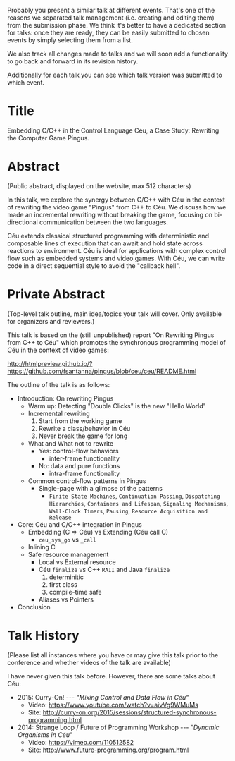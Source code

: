 Probably you present a similar talk at different events. That's one of the 
reasons we separated talk management (i.e. creating and editing them) from the 
submission phase. We think it's better to have a dedicated section for talks: 
once they are ready, they can be easily submitted to chosen events by simply 
selecting them from a list.

We also track all changes made to talks and we will soon add a functionality to 
go back and forward in its revision history.

Additionally for each talk you can see which talk version was submitted to 
which event.

# Title

Embedding C/C++ in the Control Language Céu, a Case Study:
Rewriting the Computer Game Pingus.

# Abstract
(Public abstract, displayed on the website, max 512 characters)

In this talk, we explore the synergy between C/C++ with Céu in the context of
rewriting the video game "Pingus" from C++ to Céu.
We discuss how we made an incremental rewriting without breaking the game, 
focusing on bi-directional communication between the two languages.

Céu extends classical structured programming with deterministic and composable 
lines of execution that can await and hold state across reactions to 
environment.
Céu is ideal for applications with complex control flow such as embedded 
systems and video games.
With Céu, we can write code in a direct sequential style to avoid the "callback 
hell".

# Private Abstract
(Top-level talk outline, main idea/topics your talk will cover. Only available 
for organizers and reviewers.)

This talk is based on the (still unpublished) report "On Rewriting Pingus from 
C++ to Céu" which promotes the synchronous programming model of Céu in the 
context of video games:

http://htmlpreview.github.io/?https://github.com/fsantanna/pingus/blob/ceu/ceu/README.html

The outline of the talk is as follows:

* Introduction: On rewriting Pingus
    * Warm up: Detecting "Double Clicks" is the new "Hello World"
    * Incremental rewriting
        1. Start from the working game
        2. Rewrite a class/behavior in Céu
        3. Never break the game for long
    * What and What not to rewrite
        * Yes: control-flow behaviors
            * inter-frame functionality
        * No: data and pure functions
            * intra-frame functionality
    * Common control-flow patterns in Pingus
        * Single-page with a glimpse of the patterns
            * `Finite State Machines`, `Continuation Passing`, `Dispatching Hierarchies`,
              `Containers and Lifespan`, `Signaling Mechanisms`, `Wall-Clock Timers`,
              `Pausing`, `Resource Acquisition and Release`
* Core: Céu and C/C++ integration in Pingus
    * Embedding (C => Céu) vs Extending (Céu call C)
        * `ceu_sys_go` vs `_call`
    * Inlining C
    * Safe resource management
        * Local vs External resource
        * Céu `finalize` vs C++ `RAII` and Java `finalize`
            1. determinitic
            2. first class
            3. compile-time safe
        * Aliases vs Pointers
* Conclusion

# Talk History
(Please list all instances where you have or may give this talk prior to the 
conference and whether videos of the talk are available)

I have never given this talk before.
However, there are some talks about Céu:

* 2015: Curry-On! --- *"Mixing Control and Data Flow in Céu"*
    * Video: https://www.youtube.com/watch?v=aivVg9WMuMs
    * Site: http://curry-on.org/2015/sessions/structured-synchronous-programming.html
* 2014: Strange Loop / Future of Programming Workshop --- *"Dynamic Organisms in Céu"*
    * Video: https://vimeo.com/110512582
    * Site:  http://www.future-programming.org/program.html

<!--
Also, some academic talks:
    * http://www.ceu-lang.org/chico/

## Non-Academic talks:

* 2009: Lua Workshop --- *"LuaGravity: A reactive language"*
    * Video (in portuguese): https://www.youtube.com/watch?v=6XMbQ3xjkzI

## Academic talks:

* 2015: REBLS workshop paper
    --- *"Reactive Traversal of Recursive Data Types"*
    * Site: http://www.guidosalvaneschi.com/REBLS/REBLS2015/
* 2015: Modularity conference paper
    --- *"Structured Synchronous Reactive Programming with Céu"*
    * Site: http://www.aosd.net/2015/
* 2014: REBLS workshop paper
    --- *"Structured Reactive Programming with Céu"*
    * Site: http://www.guidosalvaneschi.com/REBLS/REBLS2014/
* 2013: SenSys conference paper
    --- *"Safe Concurrent Abstractions for Wireless Sensor Networks"*
    * Site: http://sensys.acm.org/2013/index.html
* 2013: REM workshop paper
    --- *"Advanced Control Reactivity for Embedded Systems"*
    * Site: http://soft.vub.ac.be/REM13/
-->
